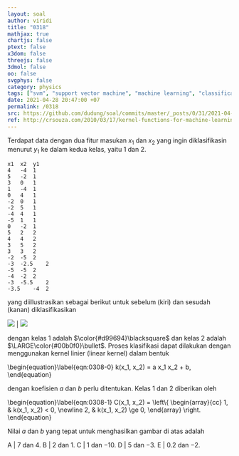 ```yaml
---
layout: soal
author: viridi
title: "0318"
mathjax: true
chartjs: false
ptext: false
x3dom: false
threejs: false
3dmol: false
oo: false
svgphys: false
category: physics
tags: ["svm", "support vector machine", "machine learning", "classification", "fi3201", "2020-2"]
date: 2021-04-28 20:47:00 +07
permalink: /0318
src: https://github.com/dudung/soal/commits/master/_posts/0/31/2021-04-28-ml-svm-8.md
ref: http://crsouza.com/2010/03/17/kernel-functions-for-machine-learning-applications/
---
```

Terdapat data dengan dua fitur masukan $x_1$ dan $x_2$ yang ingin diklasifikasin menurut $y_1$ ke dalam kedua kelas, yaitu $1$ dan $2$.

```
x1	x2	y1
4	-4	1
5	-2	1
3	0	1
1	-4	1
0	4	1
-2	0	1
-2	5	1
-4	4	1
-5	1	1
0	-2	1
5	2	2
4	4	2
3	5	2
3	3	2
-2	-5	2
-3	-2.5	2
-5	-5	2
-4	-2	2
-3	-5.5	2
-3.5	-4	2
```

yang diillustrasikan sebagai berikut untuk sebelum (kiri) dan sesudah (kanan) diklasifikasikan

![]({{site.baseurl}}/assets/img/0/31/0318a.png) | ![]({{site.baseurl}}/assets/img/0/31/0318b.png)

dengan kelas $1$ adalah $\color{#d99694}\blacksquare$ dan kelas $2$ adalah $\LARGE\color{#00b0f0}\bullet$. Proses klasifikasi dapat dilakukan dengan menggunakan kernel linier (linear kernel) dalam bentuk

\begin{equation}\label{eqn:0308-0}
k(x_1, x_2) = a x_1 x_2 + b,
\end{equation}

dengan koefisien $a$ dan $b$ perlu ditentukan. Kelas $1$ dan $2$ diberikan oleh

\begin{equation}\label{eqn:0308-1}
C(x_1, x_2) = \left\\{
\begin{array}{cc}
1, & k(x_1, x_2) < 0, \newline
2, & k(x_1, x_2) \ge 0,
\end{array}
\right.
\end{equation}

Nilai $a$ dan $b$ yang tepat untuk menghasilkan gambar di atas adalah

A | $7$ dan $4$.
B | $2$ dan $1$.
C | $1$ dan $-10$.
D | $5$ dan $-3$.
E | $0.2$ dan $-2$.
